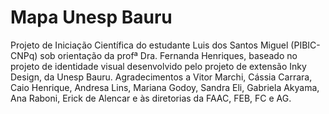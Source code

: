 # Mapa Unesp Bauru
Projeto de Iniciação Científica do estudante Luis dos Santos Miguel (PIBIC-CNPq) sob orientação da profª Dra. Fernanda Henriques, baseado no projeto de identidade visual desenvolvido pelo projeto de extensão Inky Design, da Unesp Bauru.
Agradecimentos a Vitor Marchi, Cássia Carrara, Caio Henrique, Andresa Lins, Mariana Godoy, Sandra Eli, Gabriela Akyama, Ana Raboni, Erick de Alencar e às diretorias da FAAC, FEB, FC e AG.
